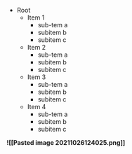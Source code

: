 - Root
	- Item 1
		- sub-tem a
		- subitem b
		- subitem c
	- Item 2
		- sub-tem a
		- subitem b
		- subitem c
	- Item 3
		- sub-tem a
		- subitem b
		- subitem c
	- Item 4
		- sub-tem a
		- subitem b
		- subitem c

**![[Pasted image 20211026124025.png]]**